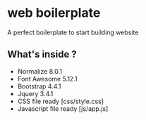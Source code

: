# web boilerplate
A perfect boilerplate to start building website

## What's inside ?
- Normalize 8.0.1
- Font Awesome 5.12.1
- Bootstrap 4.4.1
- Jquery 3.4.1
- CSS file ready [css/style.css]
- Javascript file ready [js/app.js]
